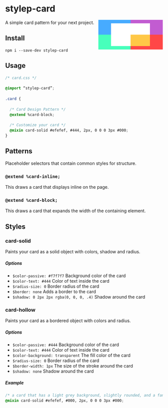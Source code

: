 # stylep-card

<img src=giticon.png title=stylep-card align=right height=95>

A simple card pattern for your next project.

## Install
``` shell
npm i --save-dev stylep-card
```

## Usage
``` css
/* card.css */

@import “stylep-card”;

.card {

  /* Card Design Pattern */
  @extend %card-block;

  /* Customize your card */
  @mixin card-solid #efefef, #444, 2px, 0 0 0 3px #000;
}
```

## Patterns
Placeholder selectors that contain common styles for structure.

### `@extend %card-inline;`
This draws a card that displays inline on the page.

### `@extend %card-block;`
This draws a card that expands the width of the containing element.

## Styles

### card-solid
Paints your card as a solid object with colors, shadow and radius.

##### Options

* `$color-passive: #f7f7f7` Background color of the card
* `$color-text: #444` Color of text inside the card
* `$radius-size: 0` Border radius of the card
* `$border: none` Adds a border to the card
* `$shadow: 0 2px 2px rgba(0, 0, 0, .4)` Shadow around the card

### card-hollow
Paints your card as a bordered object with colors and radius.

##### Options

* `$color-passive: #444` Background color of the card
* `$color-text: #444` Color of text inside the card
* `$color-background: transparent` The fill color of the card
* `$radius-size: 0` Border radius of the card
* `$border-width: 1px` The size of the stroke around the card
* `$shadow: none` Shadow around the card


##### Example
```css
/* a card that has a light grey background, slightly rounded, and a fancy shadow */
@mixin card-solid #efefef, #000, 2px, 0 0 0 3px #000;
```

